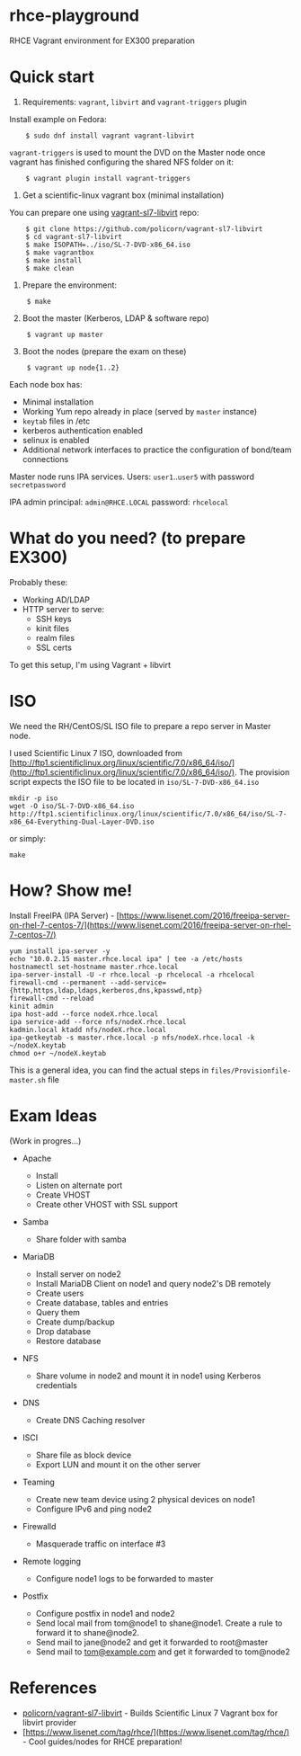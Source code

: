 # rhce-playground

RHCE Vagrant environment for EX300 preparation

# Quick start

1. Requirements: `vagrant`, `libvirt` and `vagrant-triggers` plugin

Install example on Fedora:

		$ sudo dnf install vagrant vagrant-libvirt

`vagrant-triggers` is used to mount the DVD on the Master node once vagrant has finished configuring the shared NFS folder on it:

		$ vagrant plugin install vagrant-triggers

1. Get a scientific-linux vagrant box (minimal installation)

You can prepare one using [vagrant-sl7-libvirt](https://github.com/policorn/vagrant-sl7-libvirt) repo:

		$ git clone https://github.com/policorn/vagrant-sl7-libvirt
		$ cd vagrant-sl7-libvirt
		$ make ISOPATH=../iso/SL-7-DVD-x86_64.iso
		$ make vagrantbox
		$ make install
		$ make clean

1. Prepare the environment: 

		$ make

1. Boot the master (Kerberos, LDAP & software repo)

		$ vagrant up master

1. Boot the nodes (prepare the exam on these)

		$ vagrant up node{1..2}

Each node box has:

- Minimal installation
- Working Yum repo already in place (served by `master` instance)
- `keytab` files in /etc
- kerberos authentication enabled
- selinux is enabled
- Additional network interfaces to practice the configuration of bond/team connections

Master node runs IPA services. Users: `user1`..`user5` with password `secretpassword`

IPA admin principal: `admin@RHCE.LOCAL` password: `rhcelocal`

# What do you need? (to prepare EX300)

Probably these:

- Working AD/LDAP
- HTTP server to serve:
	- SSH keys
	- kinit files
	- realm files
	- SSL certs

To get this setup, I'm using Vagrant + libvirt

# ISO

We need the RH/CentOS/SL ISO file to prepare a repo server in Master node. 

I used Scientific Linux 7 ISO, downloaded from [http://ftp1.scientificlinux.org/linux/scientific/7.0/x86_64/iso/](http://ftp1.scientificlinux.org/linux/scientific/7.0/x86_64/iso/). The provision script expects the ISO file to be located in `iso/SL-7-DVD-x86_64.iso`

	mkdir -p iso
	wget -O iso/SL-7-DVD-x86_64.iso http://ftp1.scientificlinux.org/linux/scientific/7.0/x86_64/iso/SL-7-x86_64-Everything-Dual-Layer-DVD.iso

or simply:

	make

# How? Show me!

Install FreeIPA (IPA Server) - [https://www.lisenet.com/2016/freeipa-server-on-rhel-7-centos-7/](https://www.lisenet.com/2016/freeipa-server-on-rhel-7-centos-7/)

	yum install ipa-server -y 
	echo "10.0.2.15 master.rhce.local ipa" | tee -a /etc/hosts
	hostnamectl set-hostname master.rhce.local
	ipa-server-install -U -r rhce.local -p rhcelocal -a rhcelocal
	firewall-cmd --permanent --add-service={http,https,ldap,ldaps,kerberos,dns,kpasswd,ntp}
	firewall-cmd --reload
	kinit admin
	ipa host-add --force nodeX.rhce.local
	ipa service-add --force nfs/nodeX.rhce.local
	kadmin.local ktadd nfs/nodeX.rhce.local
	ipa-getkeytab -s master.rhce.local -p nfs/nodeX.rhce.local -k ~/nodeX.keytab
	chmod o+r ~/nodeX.keytab

This is a general idea, you can find the actual steps in `files/Provisionfile-master.sh` file 

# Exam Ideas

(Work in progres...)

- Apache
	- Install 
	- Listen on alternate port
	- Create VHOST
	- Create other VHOST with SSL support

- Samba
	- Share folder with samba

- MariaDB
	- Install server on node2
	- Install MariaDB Client on node1 and query node2's DB remotely
	- Create users
	- Create database, tables and entries
	- Query them
	- Create dump/backup
	- Drop database
	- Restore database

- NFS
	- Share volume in node2 and mount it in node1 using Kerberos credentials

- DNS
	- Create DNS Caching resolver

- ISCI
	- Share file as block device
	- Export LUN and mount it on the other server

- Teaming
	- Create new team device using 2 physical devices on node1
	- Configure IPv6 and ping node2

- Firewalld
	- Masquerade traffic on interface #3

- Remote logging
	- Configure node1 logs to be forwarded to master

- Postfix
	- Configure postfix in node1 and node2
	- Send local mail from tom@node1 to shane@node1. Create a rule to forward it to shane@node2. 
	- Send mail to jane@node2 and get it forwarded to root@master
	- Send mail to tom@example.com and get it forwarded to tom@node2

# References

- [policorn/vagrant-sl7-libvirt](https://github.com/policorn/vagrant-sl7-libvirt) - Builds Scientific Linux 7 Vagrant box for libvirt provider
- [https://www.lisenet.com/tag/rhce/](https://www.lisenet.com/tag/rhce/) - Cool guides/nodes for RHCE preparation!

